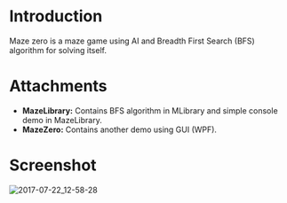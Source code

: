 # Introduction
Maze zero is a maze game using AI and Breadth First Search (BFS) algorithm for solving itself.
# Attachments
- **MazeLibrary:** Contains BFS algorithm in MLibrary and simple console demo in MazeLibrary.
- **MazeZero:** Contains another demo using GUI (WPF).
# Screenshot
![2017-07-22_12-58-28](https://user-images.githubusercontent.com/20142053/28490571-b6c3717a-6edd-11e7-8d10-51dcc97fee0b.jpg)
